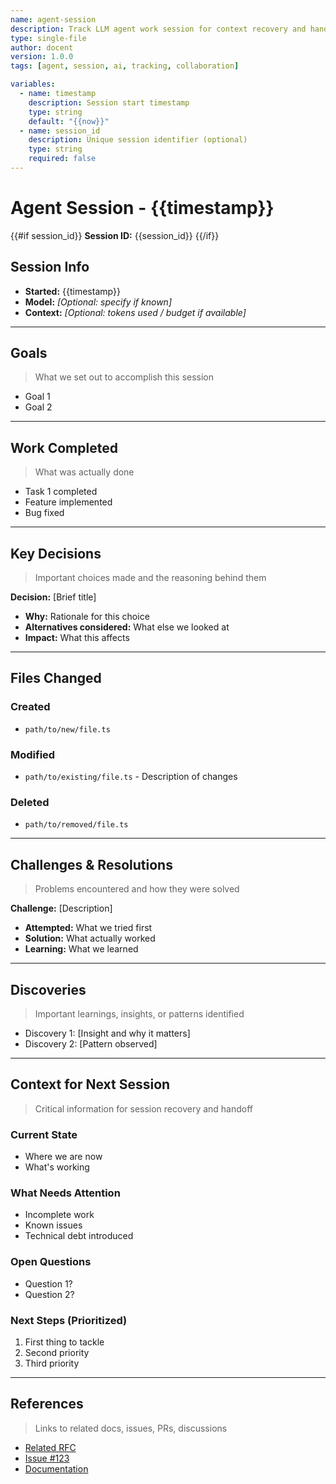 ```yaml
---
name: agent-session
description: Track LLM agent work session for context recovery and handoff
type: single-file
author: docent
version: 1.0.0
tags: [agent, session, ai, tracking, collaboration]

variables:
  - name: timestamp
    description: Session start timestamp
    type: string
    default: "{{now}}"
  - name: session_id
    description: Unique session identifier (optional)
    type: string
    required: false
---
```

# Agent Session - {{timestamp}}

{{#if session_id}}
**Session ID:** {{session_id}}
{{/if}}

## Session Info

- **Started:** {{timestamp}}
- **Model:** _[Optional: specify if known]_
- **Context:** _[Optional: tokens used / budget if available]_

---

## Goals

> What we set out to accomplish this session

- Goal 1
- Goal 2

---

## Work Completed

> What was actually done

- Task 1 completed
- Feature implemented
- Bug fixed

---

## Key Decisions

> Important choices made and the reasoning behind them

**Decision:** [Brief title]

- **Why:** Rationale for this choice
- **Alternatives considered:** What else we looked at
- **Impact:** What this affects

---

## Files Changed

### Created

- `path/to/new/file.ts`

### Modified

- `path/to/existing/file.ts` - Description of changes

### Deleted

- `path/to/removed/file.ts`

---

## Challenges & Resolutions

> Problems encountered and how they were solved

**Challenge:** [Description]

- **Attempted:** What we tried first
- **Solution:** What actually worked
- **Learning:** What we learned

---

## Discoveries

> Important learnings, insights, or patterns identified

- Discovery 1: [Insight and why it matters]
- Discovery 2: [Pattern observed]

---

## Context for Next Session

> Critical information for session recovery and handoff

### Current State

- Where we are now
- What's working

### What Needs Attention

- Incomplete work
- Known issues
- Technical debt introduced

### Open Questions

- Question 1?
- Question 2?

### Next Steps (Prioritized)

1. First thing to tackle
2. Second priority
3. Third priority

---

## References

> Links to related docs, issues, PRs, discussions

- [Related RFC](link)
- [Issue #123](link)
- [Documentation](link)
